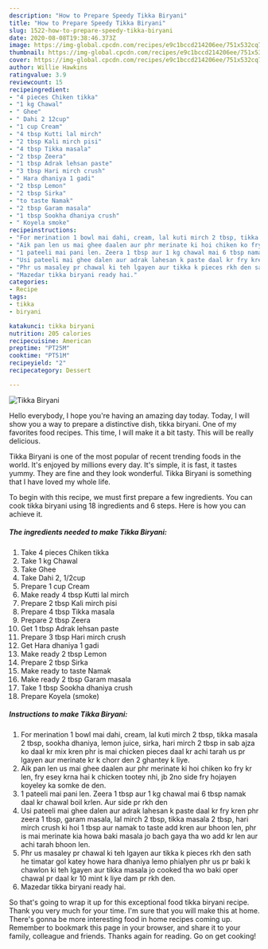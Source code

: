 ```yaml
---
description: "How to Prepare Speedy Tikka Biryani"
title: "How to Prepare Speedy Tikka Biryani"
slug: 1522-how-to-prepare-speedy-tikka-biryani
date: 2020-08-08T19:38:46.373Z
image: https://img-global.cpcdn.com/recipes/e9c1bccd214206ee/751x532cq70/tikka-biryani-recipe-main-photo.jpg
thumbnail: https://img-global.cpcdn.com/recipes/e9c1bccd214206ee/751x532cq70/tikka-biryani-recipe-main-photo.jpg
cover: https://img-global.cpcdn.com/recipes/e9c1bccd214206ee/751x532cq70/tikka-biryani-recipe-main-photo.jpg
author: Willie Hawkins
ratingvalue: 3.9
reviewcount: 15
recipeingredient:
- "4 pieces Chiken tikka"
- "1 kg Chawal"
- " Ghee"
- " Dahi 2 12cup"
- "1 cup Cream"
- "4 tbsp Kutti lal mirch"
- "2 tbsp Kali mirch pisi"
- "4 tbsp Tikka masala"
- "2 tbsp Zeera"
- "1 tbsp Adrak lehsan paste"
- "3 tbsp Hari mirch crush"
- " Hara dhaniya 1 gadi"
- "2 tbsp Lemon"
- "2 tbsp Sirka"
- "to taste Namak"
- "2 tbsp Garam masala"
- "1 tbsp Sookha dhaniya crush"
- " Koyela smoke"
recipeinstructions:
- "For merination 1 bowl mai dahi, cream, lal kuti mirch 2 tbsp, tikka masala 2 tbsp, sookha dhaniya, lemon juice, sirka, hari mirch 2 tbsp in sab ajza ko daal kr mix kren phr is mai chicken pieces daal kr achi tarah us pr lgayen aur merinate kr k chorr den 2 ghantey k liye."
- "Aik pan len us mai ghee daalen aur phr merinate ki hoi chiken ko fry kr len, fry esey krna hai k chicken tootey nhi, jb 2no side fry hojayen koyeley ka somke de den."
- "1 pateeli mai pani len. Zeera 1 tbsp aur 1 kg chawal mai 6 tbsp namak daal kr chawal boil krlen. Aur side pr rkh den"
- "Usi pateeli mai ghee dalen aur adrak lahesan k paste daal kr fry kren phr zeera 1 tbsp, garam masala, lal mirch 2 tbsp, tikka masala 2 tbsp, hari mirch crush ki hoi 1 tbsp aur namak to taste add kren aur bhoon len, phr is mai merinate kia howa baki masala jo bach gaya tha wo add kr len aur achi tarah bhoon len."
- "Phr us masaley pr chawal ki teh lgayen aur tikka k pieces rkh den sath he timatar gol katey howe hara dhaniya lemo phialyen phr us pr baki k chawlon ki teh lgayen aur tikka masala jo cooked tha wo baki oper chawal pr daal kr 10 mint k liye dam pr rkh den."
- "Mazedar tikka biryani ready hai."
categories:
- Recipe
tags:
- tikka
- biryani

katakunci: tikka biryani 
nutrition: 205 calories
recipecuisine: American
preptime: "PT25M"
cooktime: "PT51M"
recipeyield: "2"
recipecategory: Dessert

---
```



![Tikka Biryani](https://img-global.cpcdn.com/recipes/e9c1bccd214206ee/751x532cq70/tikka-biryani-recipe-main-photo.jpg)

Hello everybody, I hope you're having an amazing day today. Today, I will show you a way to prepare a distinctive dish, tikka biryani. One of my favorites food recipes. This time, I will make it a bit tasty. This will be really delicious.

Tikka Biryani is one of the most popular of recent trending foods in the world. It's enjoyed by millions every day. It's simple, it is fast, it tastes yummy. They are fine and they look wonderful. Tikka Biryani is something that I have loved my whole life.




To begin with this recipe, we must first prepare a few ingredients. You can cook tikka biryani using 18 ingredients and 6 steps. Here is how you can achieve it.

<!--inarticleads1-->

##### The ingredients needed to make Tikka Biryani:

1. Take 4 pieces Chiken tikka
1. Take 1 kg Chawal
1. Take  Ghee
1. Take  Dahi 2, 1/2cup
1. Prepare 1 cup Cream
1. Make ready 4 tbsp Kutti lal mirch
1. Prepare 2 tbsp Kali mirch pisi
1. Prepare 4 tbsp Tikka masala
1. Prepare 2 tbsp Zeera
1. Get 1 tbsp Adrak lehsan paste
1. Prepare 3 tbsp Hari mirch crush
1. Get  Hara dhaniya 1 gadi
1. Make ready 2 tbsp Lemon
1. Prepare 2 tbsp Sirka
1. Make ready to taste Namak
1. Make ready 2 tbsp Garam masala
1. Take 1 tbsp Sookha dhaniya crush
1. Prepare  Koyela (smoke)




<!--inarticleads2-->

##### Instructions to make Tikka Biryani:

1. For merination 1 bowl mai dahi, cream, lal kuti mirch 2 tbsp, tikka masala 2 tbsp, sookha dhaniya, lemon juice, sirka, hari mirch 2 tbsp in sab ajza ko daal kr mix kren phr is mai chicken pieces daal kr achi tarah us pr lgayen aur merinate kr k chorr den 2 ghantey k liye.
1. Aik pan len us mai ghee daalen aur phr merinate ki hoi chiken ko fry kr len, fry esey krna hai k chicken tootey nhi, jb 2no side fry hojayen koyeley ka somke de den.
1. 1 pateeli mai pani len. Zeera 1 tbsp aur 1 kg chawal mai 6 tbsp namak daal kr chawal boil krlen. Aur side pr rkh den
1. Usi pateeli mai ghee dalen aur adrak lahesan k paste daal kr fry kren phr zeera 1 tbsp, garam masala, lal mirch 2 tbsp, tikka masala 2 tbsp, hari mirch crush ki hoi 1 tbsp aur namak to taste add kren aur bhoon len, phr is mai merinate kia howa baki masala jo bach gaya tha wo add kr len aur achi tarah bhoon len.
1. Phr us masaley pr chawal ki teh lgayen aur tikka k pieces rkh den sath he timatar gol katey howe hara dhaniya lemo phialyen phr us pr baki k chawlon ki teh lgayen aur tikka masala jo cooked tha wo baki oper chawal pr daal kr 10 mint k liye dam pr rkh den.
1. Mazedar tikka biryani ready hai.




So that's going to wrap it up for this exceptional food tikka biryani recipe. Thank you very much for your time. I'm sure that you will make this at home. There's gonna be more interesting food in home recipes coming up. Remember to bookmark this page in your browser, and share it to your family, colleague and friends. Thanks again for reading. Go on get cooking!
